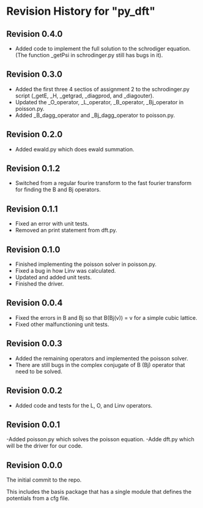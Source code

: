 # Revision History for "py_dft"

## Revision 0.4.0
- Added code to implement the full solution to the schrodiger
  equation. (The function _getPsi in schrodinger.py still has
  bugs in it).

## Revision 0.3.0
- Added the first three 4 sectios of assignment 2 to the
  schrodinger.py script (_getE, _H, _getgrad, _diagprod, and
  _diagouter).
- Updated the _O_operator, _L_operator, _B_operator, _Bj_operator in
  poisson.py.
- Added _B_dagg_operator and _Bj_dagg_operator to poisson.py.

## Revision 0.2.0
- Added ewald.py which does ewald summation.

## Revision 0.1.2
- Switched from a regular fourire transform to the fast fourier
  transform for finding the B and Bj operators.

## Revision 0.1.1
- Fixed an error with unit tests.
- Removed an print statement from dft.py.

## Revision 0.1.0
- Finished implementing the poisson solver in poisson.py.
- Fixed a bug in how Linv was calculated.
- Updated and added unit tests.
- Finished the driver.

## Revision 0.0.4
- Fixed the errors in B and Bj so that B(Bj(v)) = v for a simple cubic
  lattice.
- Fixed other malfunctioning unit tests.

## Revision 0.0.3
- Added the remaining operators and implemented the poisson solver.
- There are still bugs in the complex conjugate of B (Bj) operator
  that need to be solved.

## Revision 0.0.2
- Added code and tests for the L, O, and Linv operators.

## Revision 0.0.1
-Added poisson.py which solves the poisson equation.
-Adde dft.py which will be the driver for our code.

## Revision 0.0.0

The initial commit to the repo.

This includes the basis package that has a single module that defines
the potentials from a cfg file.